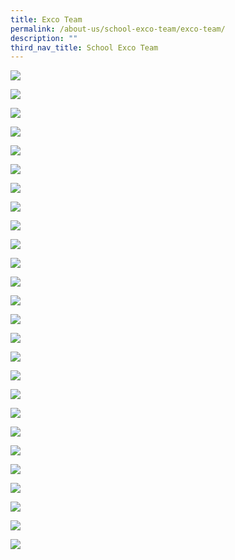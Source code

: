 ```yaml
---
title: Exco Team
permalink: /about-us/school-exco-team/exco-team/
description: ""
third_nav_title: School Exco Team
---
```

![](/images/Exco%20Photo/Exco%20Group%20Photo.png)

![](/images/Exco%20Photo/SL%20-%20Nick%20Chan%20Profile%20(Blue).svg)

![](/images/Exco%20Photo/SL%20-%20Guan%20Kiat%20Profile%20(Blue).svg)

![](/images/Exco%20Photo/SL%20-%20Vincent%20Tan%20Profile%20(Blue).svg)

![](/images/Exco%20Photo/D%20-%20Priscilla%20Profile%20(Red).svg)

![](/images/Exco%20Photo/D%20-%20Bee%20Sun%20Profile%20(Red).svg)

![](/images/Exco%20Photo/D%20-%20Doreen%20Profile%20(Red).svg)

![](/images/Exco%20Photo/H%20-%20Irfan%20Profile%20(Grey).svg)

![](/images/Exco%20Photo/H%20-%20Aurelius%20Profile%20(Grey).svg)

![](/images/Exco%20Photo/H%20-%20Siu%20Yin%20Profile%20(Grey).svg)

![](/images/Exco%20Photo/H%20-%20Alvin%20Profile%20(Grey).svg)

![](/images/Exco%20Photo/H%20-%20John%20Tan%20Profile%20(Grey).svg)

![](/images/Exco%20Photo/H%20-%20Wee%20Chuen%20Profile%20(Grey).svg)

![](/images/Exco%20Photo/H%20-%20Woon%20Foong%20Profile%20(Grey).svg)

![](/images/Exco%20Photo/H%20-%20Lam%20Hin%20Chew%20Profile%20(Grey).svg)

![](/images/Exco%20Photo/H%20-%20Kwai%20Yin%20Profile%20(Grey).svg)

![](/images/Exco%20Photo/H%20-%20Wee%20Peng%20Profile%20(Grey).svg)

![](/images/Exco%20Photo/H%20-%20Arfah%20Profile%20(Grey).svg)

![](/images/Exco%20Photo/H%20-%20Camellia%20Profile%20(Grey).svg)

![](/images/Exco%20Photo/SH%20-%20Karen%20Ng%20Profile%20(Blue%20-%20R).svg)

![](/images/Exco%20Photo/SH%20-%20Stanley%20Profile%20(Blue%20-%20R).svg)

![](/images/Exco%20Photo/SH%20-%20Chuan%20Leong%20Profile%20(Blue%20-%20R).svg)

![](/images/Exco%20Photo/SH%20-%20Keith%20Profile%20(Blue%20-%20R).svg)

![](/images/Exco%20Photo/SH%20-%20Ming%20Yang%20Profile%20(Blue%20-%20R).svg)

![](/images/Exco%20Photo/SH%20-%20Guohui%20Profile%20(Blue%20-%20R).svg)

![](/images/Exco%20Photo/SH%20-%20Mui%20Profile%20(Blue%20-%20R).svg)